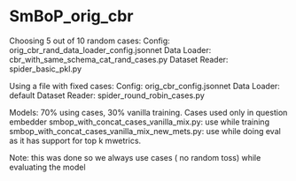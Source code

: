 # SmBoP_orig_cbr

Choosing 5 out of 10 random cases:
Config: orig_cbr_rand_data_loader_config.jsonnet
Data Loader: cbr_with_same_schema_cat_rand_cases.py
Dataset Reader: spider_basic_pkl.py

Using a file with fixed cases:
Config: orig_cbr_config.jsonnet
Data Loader: default
Dataset Reader: spider_round_robin_cases.py

Models: 70% using cases, 30% vanilla training. Cases used only in question embedder
smbop_with_concat_cases_vanilla_mix.py: use while training
smbop_with_concat_cases_vanilla_mix_new_mets.py: use while doing eval as it has support for top k mwetrics.

Note: this was done so we always use cases ( no random toss) while evaluating the model
